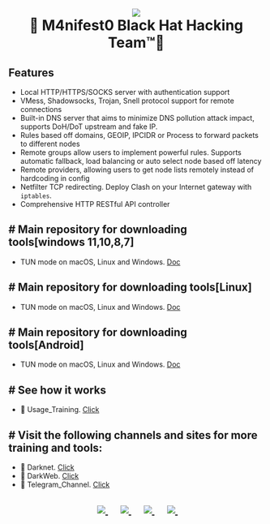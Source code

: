 <h1 align="center">
  <img src="https://github.com/attakercyebr/Clash-VPN/blob/main/1%20(2)%20(1).png">
  <br>👊 M4nifest0 Black Hat Hacking Team™💪 <br>
</h1>

## Features

- Local HTTP/HTTPS/SOCKS server with authentication support
- VMess, Shadowsocks, Trojan, Snell protocol support for remote connections
- Built-in DNS server that aims to minimize DNS pollution attack impact, supports DoH/DoT upstream and fake IP.
- Rules based off domains, GEOIP, IPCIDR or Process to forward packets to different nodes
- Remote groups allow users to implement powerful rules. Supports automatic fallback, load balancing or auto select node based off latency
- Remote providers, allowing users to get node lists remotely instead of hardcoding in config
- Netfilter TCP redirecting. Deploy Clash on your Internet gateway with `iptables`.
- Comprehensive HTTP RESTful API controller

## # Main repository for downloading tools[windows 11,10,8,7]

- TUN mode on macOS, Linux and Windows. [Doc](https://github.com/Dreamacro/clash/releases)


## # Main repository for downloading tools[Linux]

- TUN mode on macOS, Linux and Windows. [Doc](https://github.com/Dreamacro/clash/releases)


## # Main repository for downloading tools[Android]

- TUN mode on macOS, Linux and Windows. [Doc](https://github.com/Kr328/ClashForAndroid/releases)


## # See how it works

- 🤡 Usage_Training. [Click](https://t.me/M4nifest0/701) 

## # Visit the following channels and sites for more training and tools:

- 🔞 Darknet. [Click](https://m4nifest0.com)
- 🔞 DarkWeb. [Click](http://afe36vr4gqncdsekksl5ka3xahemj4cpnguj5t7wwp5vxvhff3h5g2qd.onion)
- 🔞 Telegram_Channel. [Click](https://t.me/M4nifest0)


<h2>
<p align="center">	
</a>&nbsp;&nbsp;&nbsp;&nbsp;
	<a href="https://t.me/M4nifest0">
		<img src="https://img.shields.io/badge/Telegram-%23000000.svg?&style=for-the-badge&logo=Telegram&logoColor=white" />
	</a>&nbsp;&nbsp;&nbsp;&nbsp;
	<a href="https://twitter.com/_M4nifest0_">
		<img src="https://img.shields.io/badge/twitter-%231DA1F2.svg?&style=for-the-badge&logo=twitter&logoColor=white" />
	</a>&nbsp;&nbsp;&nbsp;&nbsp;
	<a href="https://m4nifest0.com">
		<img src="https://img.shields.io/badge/WebSite-%234A154B.svg?&style=for-the-badge&logo=slack&logoColor=white" />
	</a>&nbsp;&nbsp;&nbsp;&nbsp;
	<a href="http://afe36vr4gqncdsekksl5ka3xahemj4cpnguj5t7wwp5vxvhff3h5g2qd.onion/">
		<img src="https://img.shields.io/badge/WebSite-%234A154B.svg?&style=for-the-badge&logo=slack&logoColor=white" />
    </a>&nbsp;&nbsp;&nbsp;&nbsp;

</p>
